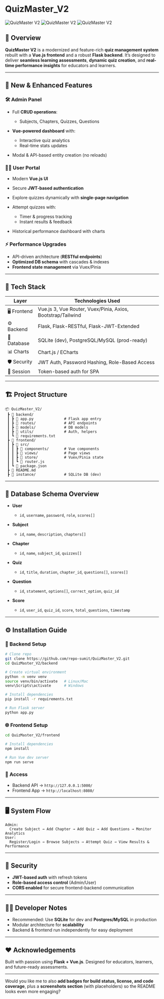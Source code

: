# QuizMaster_V2

![QuizMaster V2](https://img.shields.io/badge/Vue.js-Frontend-brightgreen?style=for-the-badge\&logo=vue.js)
![QuizMaster V2](https://img.shields.io/badge/Flask-Backend-blue?style=for-the-badge\&logo=flask)
![QuizMaster V2](https://img.shields.io/badge/SQLite-Database-lightgrey?style=for-the-badge\&logo=sqlite)

## 📖 Overview

**QuizMaster V2** is a modernized and feature-rich **quiz management system** rebuilt with a **Vue.js frontend** and a robust **Flask backend**.
It’s designed to deliver **seamless learning assessments**, **dynamic quiz creation**, and **real-time performance insights** for educators and learners.

---

## 🚀 New & Enhanced Features

### 🛠 Admin Panel

* Full **CRUD operations**:

  * Subjects, Chapters, Quizzes, Questions
* **Vue-powered dashboard** with:

  * Interactive quiz analytics
  * Real-time stats updates
* Modal & API-based entity creation (no reloads)

### 👨‍🎓 User Portal

* Modern **Vue.js UI**
* Secure **JWT-based authentication**
* Explore quizzes dynamically with **single-page navigation**
* Attempt quizzes with:

  * Timer & progress tracking
  * Instant results & feedback
* Historical performance dashboard with charts

### ⚡ Performance Upgrades

* API-driven architecture (**RESTful endpoints**)
* **Optimized DB schema** with cascades & indexes
* **Frontend state management** via Vuex/Pinia

---

## 🧰 Tech Stack

| Layer        | Technologies Used                                           |
| ------------ | ----------------------------------------------------------- |
| 🖥️ Frontend | Vue.js 3, Vue Router, Vuex/Pinia, Axios, Bootstrap/Tailwind |
| ⚙️ Backend   | Flask, Flask-RESTful, Flask-JWT-Extended                    |
| 💾 Database  | SQLite (dev), PostgreSQL/MySQL (prod-ready)                 |
| 📊 Charts    | Chart.js / ECharts                                          |
| 🛡️ Security | JWT Auth, Password Hashing, Role-Based Access               |
| 🔐 Session   | Token-based auth for SPA                                    |

---

## 🏗️ Project Structure

```plaintext
📦 QuizMaster_V2/
 ┣ 📜 backend/
 ┃ ┣ 📜 app.py              # Flask app entry
 ┃ ┣ 📜 routes/             # API endpoints
 ┃ ┣ 📜 models/             # DB models
 ┃ ┣ 📜 utils/              # Auth, helpers
 ┃ ┗ 📜 requirements.txt
 ┣ 📜 frontend/
 ┃ ┣ 📜 src/
 ┃ ┃ ┣ 📜 components/       # Vue components
 ┃ ┃ ┣ 📜 views/            # Page views
 ┃ ┃ ┣ 📜 store/            # Vuex/Pinia state
 ┃ ┃ ┗ 📜 router.js
 ┃ ┗ 📜 package.json
 ┣ 📜 README.md
 ┣ 📂 instance/             # SQLite DB (dev)
```

---

## 🧬 Database Schema Overview

* **User**

  * `id`, `username`, `password`, `role`, `scores[]`
* **Subject**

  * `id`, `name`, `description`, `chapters[]`
* **Chapter**

  * `id`, `name`, `subject_id`, `quizzes[]`
* **Quiz**

  * `id`, `title`, `duration`, `chapter_id`, `questions[]`, `scores[]`
* **Question**

  * `id`, `statement`, `options[]`, `correct_option`, `quiz_id`
* **Score**

  * `id`, `user_id`, `quiz_id`, `score`, `total_questions`, `timestamp`

---

## ⚙️ Installation Guide

### 🐍 Backend Setup

```bash
# Clone repo
git clone https://github.com/repo-sumit/QuizMaster_V2.git
cd QuizMaster_V2/backend

# Create virtual environment
python -m venv venv
source venv/bin/activate   # Linux/Mac
venv\Scripts\activate      # Windows

# Install dependencies
pip install -r requirements.txt

# Run Flask server
python app.py
```

### 🌐 Frontend Setup

```bash
cd QuizMaster_V2/frontend

# Install dependencies
npm install

# Run Vue dev server
npm run serve
```

### 🔗 Access

* Backend API → `http://127.0.0.1:5000/`
* Frontend App → `http://localhost:8080/`

---

## 🖥️ System Flow

```plaintext
Admin:
  Create Subject → Add Chapter → Add Quiz → Add Questions → Monitor Analytics
User:
  Register/Login → Browse Subjects → Attempt Quiz → View Results & Performance
```

---

## 🔐 Security

* **JWT-based auth** with refresh tokens
* **Role-based access control** (Admin/User)
* **CORS enabled** for secure frontend-backend communication

---

## 👨‍💻 Developer Notes

* Recommended: Use **SQLite** for dev and **Postgres/MySQL** in production
* Modular architecture for **scalability**
* Backend & frontend run independently for easy deployment

---

## ❤️ Acknowledgements

Built with passion using **Flask + Vue.js**.
Designed for educators, learners, and future-ready assessments.

---

Would you like me to also **add badges for build status, license, and code coverage**, plus a **screenshots section** (with placeholders) so the README looks even more engaging?

